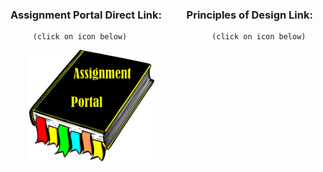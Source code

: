 ### Assignment Portal Direct Link: &nbsp; &emsp; &nbsp; Principles of Design Link:

         (click on icon below)                   (click on icon below)                                                             

&nbsp; &emsp;    &nbsp;[<img src="sources/Link.png" width="200">](https://jmmonjeremy.github.io/)
